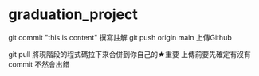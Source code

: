 # graduation_project
git commit "this is content"  撰寫註解
git push origin main 上傳Github

git pull 將現階段的程式碼拉下來合併到你自己的★重要
上傳前要先確定有沒有commit 不然會出錯
